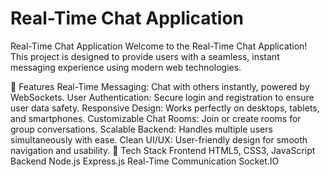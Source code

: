 # Real-Time Chat Application
Real-Time Chat Application
Welcome to the Real-Time Chat Application! This project is designed to provide users with a seamless, instant messaging experience using modern web technologies.

📌 Features
Real-Time Messaging: Chat with others instantly, powered by WebSockets.
User Authentication: Secure login and registration to ensure user data safety.
Responsive Design: Works perfectly on desktops, tablets, and smartphones.
Customizable Chat Rooms: Join or create rooms for group conversations.
Scalable Backend: Handles multiple users simultaneously with ease.
Clean UI/UX: User-friendly design for smooth navigation and usability.
🚀 Tech Stack
Frontend
HTML5, CSS3, JavaScript
Backend
Node.js
Express.js
Real-Time Communication
Socket.IO
